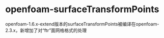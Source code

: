 # openfoam-surfaceTransformPoints
openfoam-1.6.x-extend版本的surfaceTransformPoints被编译在openfoam-2.3.x，新增加了对“ftr”面网格格式的处理
